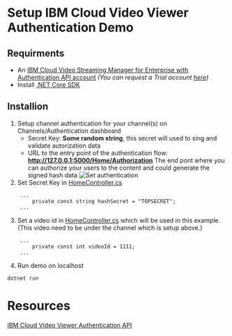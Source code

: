 # Setup IBM Cloud Video Viewer Authentication Demo

## Requirments
* An [IBM Cloud Video Streaming Manager for Enterprise with Authentication API account](https://www.ustream.tv/product/align-secure-streaming-video) *(You can request a Trial account [here](https://www.ustream.tv/enterprise-video/contact-internal-communications))*
* Install [.NET Core SDK](https://www.microsoft.com/net/download)

## Installion
1. Setup channel authentication for your channel(s) on Channels/Authentication dashboard
   * Secret Key: **Some random string**, this secret will used to sing and validate autorization data
   * URL to the entry point of the authentication flow: **http://127.0.0.1:5000/Home/Authorization** The end pont where you can authorize your users to the content and could generate the signed hash data
   ![Set authentication](./doc/set_authentication.png "Set authentication")
2. Set Secret Key in [HomeController.cs](Controllers/HomeController.cs)
```
    ...
        private const string hashSecret = "TOPSECRET";
    ...
```
3. Set a video id in [HomeController.cs](Controllers/HomeController.cs) which will be used in this example. (This video need to be under the channel which is setup above.)
```
    ...
        private const int videoId = 1111;
    ...
```
4. Run demo on localhost
```
dotnet run
```

# Resources
[IBM Cloud Video Viewer Authentication API](http://developers.ustream.tv/channel-api/viewer-authentication-api.html)
